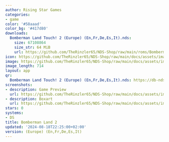 ```yaml
---
author: Rising Star Games
categories:
- game
color: '#58aaad'
color_bg: '#417d80'
downloads:
  Bomberman Land Touch! 2 (Europe) (En,Fr,De,Es,It).nds:
    size: 67108864
    size_str: 64 MiB
    url: https://github.com/TheRinzler65/NDS-Shop/raw/main/roms/Bomberman%20Land%20Touch!%202%20(Europe)%20(En%2CFr%2CDe%2CEs%2CIt).nds
icon: https://github.com/TheRinzler65/NDS-Shop/raw/main/docs/assets/images/icons/bombermanland2.png
image: https://github.com/TheRinzler65/NDS-Shop/raw/main/docs/assets/images/icons/bombermanland2.png
image_length: 714
layout: app
qr:
  Bomberman Land Touch! 2 (Europe) (En,Fr,De,Es,It).nds: https://db-nds-shop.netlify.app/assets/images/qr/bomberman-land-touch-2-europe-enfrdeesit-nds.png
screenshots:
- description: Game Preview
  url: https://github.com/TheRinzler65/NDS-Shop/raw/main/docs/assets/images/screenshots/bombermanland2/bombermanland2.png
- description: Boxart
  url: https://github.com/TheRinzler65/NDS-Shop/raw/main/docs/assets/images/boxart/Bomberman%20Land%20Touch!%202%20(Europe)%20(En%2CFr%2CDe%2CEs%2CIt).nds.png
stars: 0
systems:
- DS
title: Bomberman Land 2
updated: '2024-08-18T22:25:00+02:00'
version: (Europe) (En,Fr,De,Es,It)
---
```

